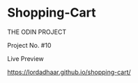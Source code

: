 # Shopping-Cart

THE ODIN PROJECT

Project No. #10

Live Preview

https://lordadhaar.github.io/shopping-cart/
